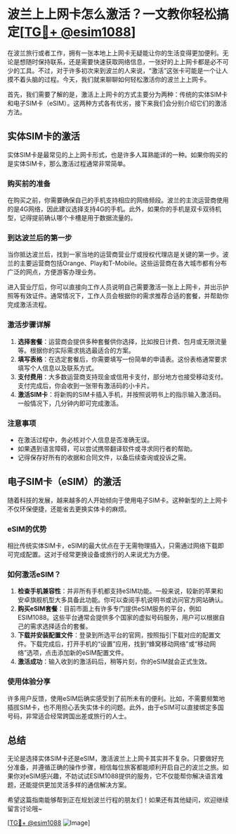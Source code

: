 # 波兰上上网卡怎么激活？一文教你轻松搞定[[TG💪+ @esim1088](https://t.me/s/esim1088)]

在波兰旅行或者工作，拥有一张本地上上网卡无疑能让你的生活变得更加便利。无论是想随时保持联系，还是需要快速获取网络信息，一张好的上上网卡都是必不可少的工具。不过，对于许多初次来到波兰的人来说，“激活”这张卡可能是一个让人摸不着头脑的过程。今天，我们就来聊聊如何轻松激活你的波兰上上网卡。

首先，我们需要了解的是，激活上上网卡的方式主要分为两种：传统的实体SIM卡和电子SIM卡（eSIM）。这两种方式各有优劣，接下来我们会分别介绍它们的激活方法。

## 实体SIM卡的激活

实体SIM卡是最常见的上上网卡形式，也是许多人耳熟能详的一种。如果你购买的是实体SIM卡，那么激活过程通常非常简单。

### 购买前的准备

在购买之前，你需要确保自己的手机支持相应的网络频段。波兰的主流运营商使用的是4G网络，因此建议选择支持4G的手机。此外，如果你的手机是双卡双待机型，记得提前确认哪个卡槽是用于数据流量的。

### 到达波兰后的第一步

当你抵达波兰后，找到一家当地的运营商营业厅或授权代理店是关键的第一步。波兰的主要运营商包括Orange、Play和T-Mobile。这些运营商在各大城市都有分布广泛的网点，方便游客办理业务。

进入营业厅后，你可以直接向工作人员说明自己需要激活一张上上网卡，并出示护照等有效证件。通常情况下，工作人员会根据你的需求推荐合适的套餐，并帮助你完成激活流程。

### 激活步骤详解

1. **选择套餐**：运营商会提供多种套餐供你选择，比如按日计费、包月或无限流量等。根据你的实际需求挑选最适合的方案。
2. **填写表格**：在选定套餐后，你需要填写一份简单的申请表。这份表格通常要求填写个人信息以及联系方式。
3. **支付费用**：大多数运营商支持现金或信用卡支付，部分地方也接受移动支付。支付完成后，你会收到一张带有激活码的小卡片。
4. **激活SIM卡**：将新购的SIM卡插入手机，并按照说明书上的指示输入激活码。一般情况下，几分钟内即可完成激活。

### 注意事项

- 在激活过程中，务必核对个人信息是否准确无误。
- 如果遇到语言障碍，可以尝试携带翻译软件或寻求同行者的帮助。
- 记得保存好所有的收据和合同文件，以备后续查询或投诉之需。

## 电子SIM卡（eSIM）的激活

随着科技的发展，越来越多的人开始倾向于使用电子SIM卡。这种新型的上上网卡不仅环保便捷，还能省去更换实体卡的麻烦。

### eSIM的优势

相比传统实体SIM卡，eSIM的最大优点在于无需物理插入，只需通过网络下载即可完成配置。这对于经常更换设备或旅行的人来说尤为方便。

### 如何激活eSIM？

1. **检查手机兼容性**：并非所有手机都支持eSIM功能。一般来说，较新的苹果和安卓旗舰机型大多具备此功能。你可以查阅手机说明书或访问官方网站确认。
2. **购买eSIM套餐**：目前市面上有许多专门提供eSIM服务的平台，例如ESIM1088。这些平台通常会提供多个国家的虚拟号码服务，用户可以根据自己的需求选择适合的套餐。
3. **下载并安装配置文件**：登录到所选平台的官网，按照指引下载对应的配置文件。下载完成后，打开手机的“设置”应用，找到“蜂窝移动网络”或“移动网络”选项，点击添加新的eSIM配置文件。
4. **激活成功**：输入收到的激活码后，稍等片刻，你的eSIM就会正式生效。

### 使用体验分享

许多用户反馈，使用eSIM后确实感受到了前所未有的便利。比如，不需要频繁地插拔SIM卡，也不用担心丢失实体卡的问题。此外，由于eSIM可以直接绑定多国号码，非常适合经常跨国出差或旅行的人士。

## 总结

无论是选择实体SIM卡还是eSIM，激活波兰上上网卡其实并不复杂。只要做好充分准备，并遵循正确的操作步骤，相信每位旅客都能顺利开启自己的波兰之旅。如果你对eSIM感兴趣，不妨试试ESIM1088提供的服务，它不仅能帮你解决语言难题，还能提供更加灵活多样的通信解决方案。

希望这篇指南能够帮到正在规划波兰行程的朋友们！如果还有其他疑问，欢迎继续留言讨论哦~

[[TG💪+ @esim1088](https://t.me/s/esim1088) ![Image](https://i.postimg.cc/4NQfJmqS/Snipaste-2025-05-13-00-14-12.png)]